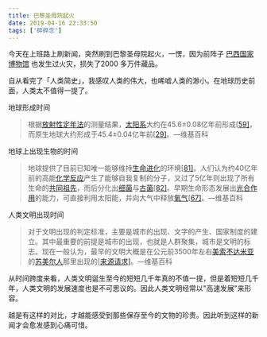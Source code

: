 ```yaml
---
title: 巴黎圣母院起火
date: 2019-04-16 22:33:50
tags: ['碎碎念']
---
```


今天在上班路上刷新闻，突然刷到巴黎圣母院起火，一愣，因为前阵子 [巴西国家博物馆](<https://zh.wikipedia.org/zh-hans/%E5%B7%B4%E8%A5%BF%E5%9B%BD%E5%AE%B6%E5%8D%9A%E7%89%A9%E9%A6%86%E7%81%AB%E7%81%BE>) 也发生过火灾，损失了2000 多万件藏品。

自从看完了「人类简史」，我感叹人类的伟大，也唏嘘人类的渺小。在地球历史前面，人类太不值得一提了。

地球形成时间

> 根据[放射性定年法](https://zh.wikipedia.org/wiki/%E6%94%BE%E5%B0%84%E6%80%A7%E5%AE%9A%E5%B9%B4%E6%B3%95)的测量结果，[太阳系](https://zh.wikipedia.org/wiki/%E5%A4%AA%E9%98%B3%E7%B3%BB)大约在45.6±0.08亿年前形成[[59\]](https://zh.wikipedia.org/wiki/%E5%9C%B0%E7%90%83#cite_note-bowring_housch1995-65)，而原生地球大约形成于45.4±0.04亿年前[[29\]](https://zh.wikipedia.org/wiki/%E5%9C%B0%E7%90%83#cite_note-age_earth1-34)。—维基百科

地球上出现生物的时间

> 地球提供了目前已知唯一能够维持[生命进化](https://zh.wikipedia.org/wiki/%E7%94%9F%E7%89%A9%E6%BC%94%E5%8C%96)的环境[[81\]](https://zh.wikipedia.org/wiki/%E5%9C%B0%E7%90%83#cite_note-87)。人们认为约40亿年前的高能[化学反应](https://zh.wikipedia.org/wiki/%E5%8C%96%E5%AD%A6%E5%8F%8D%E5%BA%94)产生了能够自我复制的分子，又过了5亿年则出现了所有生命的[共同祖先](https://zh.wikipedia.org/wiki/%E6%9C%80%E5%BE%8C%E5%85%B1%E5%90%8C%E7%A5%96%E5%85%88)，而后分化出[细菌](https://zh.wikipedia.org/wiki/%E7%B4%B0%E8%8F%8C)与[古菌](https://zh.wikipedia.org/wiki/%E5%8F%A4%E8%8F%8C)[[82\]](https://zh.wikipedia.org/wiki/%E5%9C%B0%E7%90%83#cite_note-sa282_6_90-88)。早期生命形态发展出[光合作用](https://zh.wikipedia.org/wiki/%E5%85%89%E5%90%88%E4%BD%9C%E7%94%A8)的能力，可直接利用太阳能，并向大气中释放[氧气](https://zh.wikipedia.org/wiki/%E6%B0%A7%E6%B0%94)[[67\]](https://zh.wikipedia.org/wiki/%E5%9C%B0%E7%90%83#cite_note-%E4%B8%AD%E5%9B%BD%E5%A4%A9%E6%B0%94%E6%8A%A5-73)。—维基百科

人类文明出现时间

> 对于文明出现的判定标准，主要是城市的出现、文字的产生、国家制度的建立。其中最重要的前提是城市的出现，也就是人群聚集，城市是文明的标志。现在一般认为，最早的文明大概是在公元前3500年左右[美索不达米亚](https://zh.wikipedia.org/wiki/%E7%BE%8E%E7%B4%A2%E4%B8%8D%E8%BE%BE%E7%B1%B3%E4%BA%9A)的[苏美尔人](https://zh.wikipedia.org/wiki/%E8%8B%8F%E7%BE%8E%E5%B0%94%E4%BA%BA)那里出现的[[来源请求\]](https://zh.wikipedia.org/wiki/Wikipedia:%E5%88%97%E6%98%8E%E6%9D%A5%E6%BA%90)。—维基百科

从时间跨度来看，人类文明诞生至今的短短几千年真的不值一提，但是着短短几千年，人类文明的发展速度也是不可思议的。因此人类文明经常以"高速发展"来形容。

越是有这样的对比，才越能感受到那些保存至今的文物的珍贵。因此听到这样的新闻才会愈发感到心痛可惜。